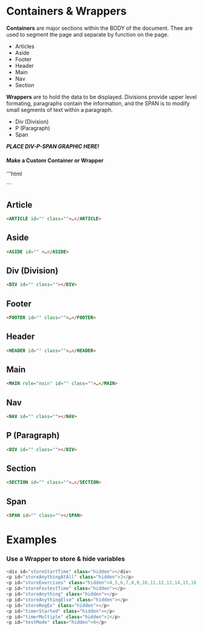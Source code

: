# Containers & Wrappers  

**Containers** are major sections within the BODY of the document.  Thee are used to segment the page and separate by function on the page.  
- Articles  
- Aside  
- Footer  
- Header  
- Main  
- Nav  
- Section  

**Wrappers** are to hold the data to be displayed. Divisions provide upper level formating, paragraphs contain the information, and the SPAN is to modify small segments of text within a paragraph.  
- Div (Division)
- P (Paragraph)
- Span 

***PLACE DIV-P-SPAN GRAPHIC HERE!***

#### Make a Custom Container or Wrapper
'''html
<DIV class="ContainerName">
</DIV>
<DIV class="WrapperName">
</DIV>
```

## Article  
```html
<ARTICLE id="" class="">…</ARTICLE>
```

## Aside  
```html
<ASIDE id="" >…</ASIDE>
```

## Div  (Division)  
```html
<DIV id="" class=""></DIV>
```

## Footer  
```html
<FOOTER id="" class="">…</FOOTER>
```

## Header  
```html
<HEADER id="" class="">…</HEADER>
```

## Main  
```html
<MAIN role="main" id="" class="">…</MAIN>
```

## Nav  
```html
<NAV id="" class=""></NAV>
```

## P (Paragraph)  
```html
<DIV id="" class=""></DIV>
```

## Section  
```html
<SECTION id="" class="">…</SECTION>
```

## Span  
```html
<SPAN id="" class=""></SPAN>
```

# Examples

### Use a Wrapper to store & hide variables
```javascript
<div id="storeStartTime" class="hidden"></div>
<p id="storeAnythingAtAll" class="hidden">3</p>
<p id="storeExercises" class="hidden">4,5,6,7,8,9,10,11,12,13,14,15,16,17,18,19</p>
<p id="storeFastestTime" class="hidden"></p>
<p id="storeAnything" class="hidden"></p>
<p id="storeAnythingElse" class="hidden"></p>
<p id="storeRegEx" class="hidden"></p>
<p id="timerStarted" class="hidden"></p>
<p id="timerMultiple" class="hidden">1</p>
<p id="testMode" class="hidden">0</p>
```

